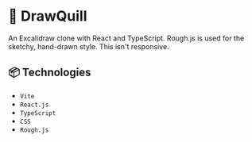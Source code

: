 # 🎨 DrawQuill

An Excalidraw clone with React and TypeScript. Rough.js is used for the sketchy, hand-drawn style. This isn't responsive.

## 📦 Technologies

- `Vite`
- `React.js`
- `TypeScript`
- `CSS`
- `Rough.js`